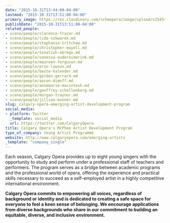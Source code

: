 ```yaml
---
date: "2015-10-31T13:44:00-04:00"
lastmod: "2015-10-31T13:51:00-04:00"
primary_image: https://res.cloudinary.com/schmopera/image/upload/v1545409169/media/webhook-uploads/1446313376413/Logo---CO.jpg.jpg
publishDate: "2015-10-31T13:51:00-04:00"
related_people:
- scene/people/clarence-frazer.md
- scene/people/lida-szkwarek.md
- scene/people/stephanie-tritchew.md
- scene/people/christopher-mayell.md
- scene/people/tonatiuh-abrego.md
- scene/people/vanessa-oudereimerink.md
- scene/people/maureen-ferguson.md
- scene/people/erin-lawson.md
- scene/people/beste-kalender.md
- scene/people/gordon-gerrard.md
- scene/people/aaron-dimoff.md
- scene/people/annemarie-macintosh.md
- scene/people/geoffrey-schellenberg.md
- scene/people/morgan-traynor.md
- scene/people/jillian-bonner.md
slug: calgary-opera-emerging-artist-development-program
social_media:
- platform: Twitter
  _template: social_media
  url: https://twitter.com/CalgaryOpera
title: Calgary Opera's McPhee Artist Development Program
type_of_company: Young Artist Programme
website: http://www.calgaryopera.com/emerging-artists
_template: "company_single"
---
```

Each season, Calgary Opera provides up to eight young singers with the opportunity to study and perform under a professional staff of teachers and performers. The program serves as a bridge between academic programs and the professional world of opera, offering the experience and practical skills necessary to succeed as a self-employed artist in a highly competitive international environment.

**Calgary Opera commits to empowering all voices, regardless of background or identity and is dedicated to creating a safe space for everyone to feel a keen sense of belonging. We encourage applications from diverse backgrounds who share in our commitment to building an equitable, diverse, and inclusive environment.**